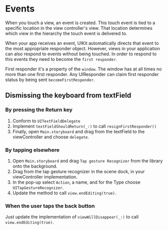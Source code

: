 # Events

When you touch a view, an event is created. This touch event is tied to a specific location in the view controller's view. That location determines which view in the hierarchy the touch event is delivered to.

When your app receives an event, UIKit automatically directs that event to the most appropriate responder object. However, views in your application can also respond to events without being touched. In order to respond to this events they need to become the `first responder`.

First responder it's a property of the `window`. The window has at all times no more than one first responder. Any UIResponder can claim first responder status by being sent `becomeFirstResponder`.

## Dismissing the keyboard from textField

### By pressing the Return key

1. Conform to `UITextFieldDelegate`
2. Implement `textFieldShouldReturn(_:)` to call `resignFirstResponder()`
3. Finally, open `Main.storyboard` and drag from the textField to the viewController and choose `delegate`.

### By tapping elsewhere

1. Open `Main.storyboard` and drag `Tap gesture Recognizer` from the library onto the background.
2. Drag from the tap gesture recognizer in the scene dock, in your viewController implementation.
3. In the pop-up select `Action`, a name, and for the Type choose `UITapGestureRecognizer`.
4. Update the method to call `view.endEditing(true)`.

### When the user taps the back button

Just update the implementation of `viewWillDisappear(_:)` to call `view.endEditing(true)`.